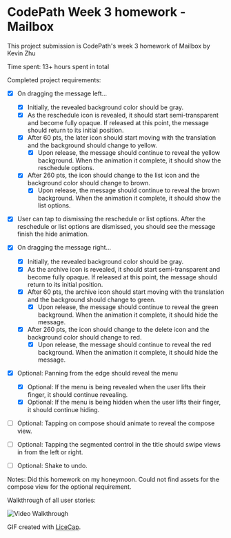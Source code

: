 # CodePath Week 3 homework - Mailbox 

This project submission is CodePath's week 3 homework of Mailbox by Kevin Zhu

Time spent: 13+ hours spent in total

Completed project requirements:
 
 - [x] On dragging the message left...
    - [x] Initially, the revealed background color should be gray.
    - [x] As the reschedule icon is revealed, it should start semi-transparent and become fully opaque. If released at this point, the message should return to its initial position.
    - [x] After 60 pts, the later icon should start moving with the translation and the background should change to yellow.
        - [x] Upon release, the message should continue to reveal the yellow background. When the animation it complete, it should show the reschedule options.
    - [x] After 260 pts, the icon should change to the list icon and the background color should change to brown.
        - [x] Upon release, the message should continue to reveal the brown background. When the animation it complete, it should show the list options.
- [x] User can tap to dismissing the reschedule or list options. After the reschedule or list options are dismissed, you should see the message finish the hide animation.
- [x] On dragging the message right...
    - [x] Initially, the revealed background color should be gray.
    - [x] As the archive icon is revealed, it should start semi-transparent and become fully opaque. If released at this point, the message should return to its initial position.
    - [x] After 60 pts, the archive icon should start moving with the translation and the background should change to green.
        - [x] Upon release, the message should continue to reveal the green background. When the animation it complete, it should hide the message.
    - [x] After 260 pts, the icon should change to the delete icon and the background color should change to red.
        - [x] Upon release, the message should continue to reveal the red background. When the animation it complete, it should hide the message.
- [x] Optional: Panning from the edge should reveal the menu
    - [x] Optional: If the menu is being revealed when the user lifts their finger, it should continue revealing.
    - [x] Optional: If the menu is being hidden when the user lifts their finger, it should continue hiding.
- [ ] Optional: Tapping on compose should animate to reveal the compose view.
- [ ] Optional: Tapping the segmented control in the title should swipe views in from the left or right.
- [ ] Optional: Shake to undo.
 
 
Notes:
Did this homework on my honeymoon. Could not find assets for the compose view for the optional requirement.  

Walkthrough of all user stories:

![Video Walkthrough](Finished_MailBox_KZhu.gif)

GIF created with [LiceCap](http://www.cockos.com/licecap/).

